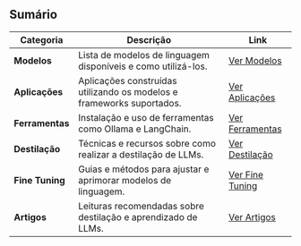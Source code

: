 ## Sumário

| Categoria       | Descrição                                                              | Link                                                    |
|-----------------|------------------------------------------------------------------------|---------------------------------------------------------|
| **Modelos**         | Lista de modelos de linguagem disponíveis e como utilizá-los.           | [Ver Modelos](./content/modelos/README.md)                        |
| **Aplicações**      | Aplicações construídas utilizando os modelos e frameworks suportados.   | [Ver Aplicações](./content/aplicacoes/README.md)                  |
| **Ferramentas**     | Instalação e uso de ferramentas como Ollama e LangChain.                | [Ver Ferramentas](./content/ferramentas/README.md)                |
| **Destilação**      | Técnicas e recursos sobre como realizar a destilação de LLMs.           | [Ver Destilação](./content/destilacao/README.md)                  |
| **Fine Tuning**     | Guias e métodos para ajustar e aprimorar modelos de linguagem.          | [Ver Fine Tuning](./content/fine-tuning/README.md)                |
| **Artigos**         | Leituras recomendadas sobre destilação e aprendizado de LLMs.           | [Ver Artigos](./content/artigos/README.md)                        |
